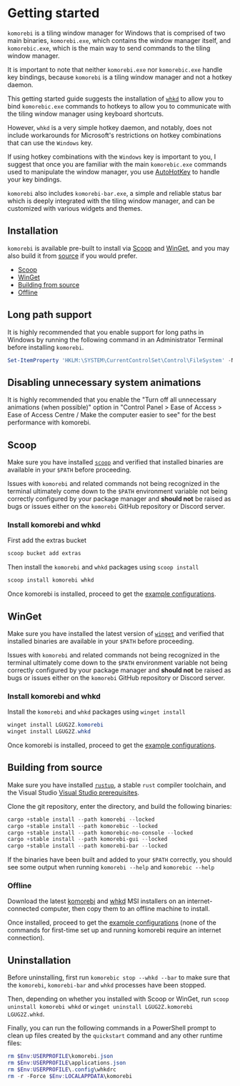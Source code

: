 # Getting started

`komorebi` is a tiling window manager for Windows that is comprised of two
main binaries, `komorebi.exe`, which contains the window manager itself,
and `komorebic.exe`, which is the main way to send commands to the tiling
window manager.

It is important to note that neither `komorebi.exe` nor `komorebic.exe` handle
key bindings, because `komorebi` is a tiling window manager and not a hotkey
daemon.

This getting started guide suggests the installation of
[`whkd`](https://github.com/LGUG2Z/whkd) to allow you to bind `komorebic.exe`
commands to hotkeys to allow you to communicate with the tiling window manager
using keyboard shortcuts.

However, `whkd` is a very simple hotkey daemon, and notably, does not include
workarounds for Microsoft's restrictions on hotkey combinations that can use
the `Windows` key.

If using hotkey combinations with the `Windows` key is important to you, I
suggest that once you are familiar with the main `komorebic.exe` commands used
to manipulate the window manager, you use
[AutoHotKey](https://www.autohotkey.com/) to handle your key bindings.

`komorebi` also includes `komorebi-bar.exe`, a simple and reliable status bar which
is deeply integrated with the tiling window manager, and can be customized with
various widgets and themes.

## Installation

`komorebi` is available pre-built to install via
[Scoop](https://scoop.sh/#/apps?q=komorebi) and
[WinGet](https://winget.run/pkg/LGUG2Z/komorebi), and you may also build
it from [source](https://github.com/LGUG2Z/komorebi) if you would prefer.

- [Scoop](#scoop)
- [WinGet](#winget)
- [Building from source](#building-from-source)
- [Offline](#offline)

## Long path support

It is highly recommended that you enable support for long paths in Windows by
running the following command in an Administrator Terminal before installing
`komorebi`.

```powershell
Set-ItemProperty 'HKLM:\SYSTEM\CurrentControlSet\Control\FileSystem' -Name 'LongPathsEnabled' -Value 1
```

## Disabling unnecessary system animations

It is highly recommended that you enable the "Turn off all unnecessary animations (when possible)" option in
"Control Panel > Ease of Access > Ease of Access Centre / Make the computer easier to see" for the best performance with
komorebi.

## Scoop

Make sure you have installed [`scoop`](https://scoop.sh) and verified that
installed binaries are available in your `$PATH` before proceeding.

Issues with `komorebi` and related commands not being recognized in the
terminal ultimately come down to the `$PATH` environment variable not being
correctly configured by your package manager and **should not** be raised as
bugs or issues either on the `komorebi` GitHub repository or Discord server.

### Install komorebi and whkd

First add the extras bucket

```powershell
scoop bucket add extras
```

Then install the `komorebi` and `whkd` packages using `scoop install`

```powershell
scoop install komorebi whkd
```

Once komorebi is installed, proceed to get the [example
configurations](example-configurations.md).

## WinGet

Make sure you have installed the latest version of
[`winget`](https://learn.microsoft.com/en-us/windows/package-manager/winget/)
and verified that installed binaries are available in your `$PATH` before
proceeding.

Issues with `komorebi` and related commands not being recognized in the
terminal ultimately come down to the `$PATH` environment variable not being
correctly configured by your package manager and **should not** be raised as
bugs or issues either on the `komorebi` GitHub repository or Discord server.

### Install komorebi and whkd

Install the `komorebi` and `whkd` packages using `winget install`

```powershell
winget install LGUG2Z.komorebi
winget install LGUG2Z.whkd
```

Once komorebi is installed, proceed to get the [example
configurations](example-configurations.md).

## Building from source

Make sure you have installed [`rustup`](https://rustup.rs), a stable `rust`
compiler toolchain, and the Visual Studio [Visual Studio
prerequisites](https://rust-lang.github.io/rustup/installation/windows-msvc.html).

Clone the git repository, enter the directory, and build the following binaries:

```powershell
cargo +stable install --path komorebi --locked
cargo +stable install --path komorebic --locked
cargo +stable install --path komorebic-no-console --locked
cargo +stable install --path komorebi-gui --locked
cargo +stable install --path komorebi-bar --locked
```

If the binaries have been built and added to your `$PATH` correctly, you should
see some output when running `komorebi --help` and `komorebic --help`

### Offline

Download the latest [komorebi](https://github.com/LGUG2Z/komorebi/releases)
and [whkd](https://github.com/LGUG2Z/whkd/releases) MSI installers on an internet-connected computer, then copy them to
an offline machine to install.

Once installed, proceed to get the [example configurations](example-configurations.md) (none of the commands for
first-time set up and running komorebi require an internet connection).

## Uninstallation

Before uninstalling, first run `komorebic stop --whkd --bar` to make sure that
the `komorebi`, `komorebi-bar` and `whkd` processes have been stopped.

Then, depending on whether you installed with Scoop or WinGet, run `scoop
uninstall komorebi whkd` or `winget uninstall LGUG2Z.komorebi LGUG2Z.whkd`.

Finally, you can run the following commands in a PowerShell prompt to clean up
files created by the `quickstart` command and any other runtime files:

```powershell
rm $Env:USERPROFILE\komorebi.json
rm $Env:USERPROFILE\applications.json
rm $Env:USERPROFILE\.config\whkdrc
rm -r -Force $Env:LOCALAPPDATA\komorebi
```
